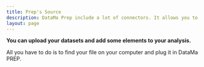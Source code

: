 ```yaml
---
title: Prep's Source
description: DataMa Prep include a lot of connectors. It allows you to join data from multiple source.
layout: page
---
```


**You can upload your datasets and add some elements to your analysis.**

All you have to do is to find your file on your computer and plug it in DataMa PREP.
